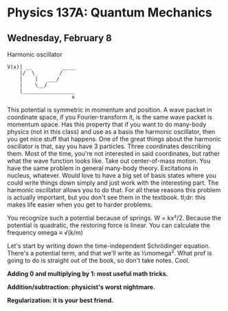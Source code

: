 Physics 137A: Quantum Mechanics
===============================
Wednesday, February 8
---------------------

Harmonic oscillator

	V(x)| __          ____
		|/  \        /
		|    |   ___/
		|    \__/
		|_________________
						 x

This potential is symmetric in momentum and position. A wave packet in
coordinate space, if you Fourier-transform it, is the same wave packet is
momentum space. Has this property that if you want to do many-body physics
(not in this class) and use as a basis the harmonic oscillator, then you
get nice stuff that happens. One of the great things about the harmonic
oscillator is that, say you have 3 particles. Three coordinates describing
them. Most of the time, you're not interested in said coordinates, but
rather what the wave function looks like. Take out center-of-mass
motion. You have the same problem in general many-body theory. Excitations
in nucleus, whatever. Would love to have a big set of basis states where
you could write things down simply and just work with the interesting
part. The harmonic oscillator allows you to do that. For all these reasons
this problem is actually important, but you don't see them in the
textbook. tl;dr: this makes life easier when you get to harder problems.

You recognize such a potential because of springs. W = kx²/2. Because the
potential is quadratic, the restoring force is linear. You can calculate
the frequency omega ≡ √(k/m)

Let's start by writing down the time-independent Schrödinger
equation. There's a potential term, and that we'll write as ½momega². What prof
is going to do is straight out of the book, so don't take notes. Cool.

**Adding 0 and multiplying by 1: most useful math tricks.**

**Addition/subtraction: physicist's worst nightmare.**

**Regularization: it is your best friend.**
